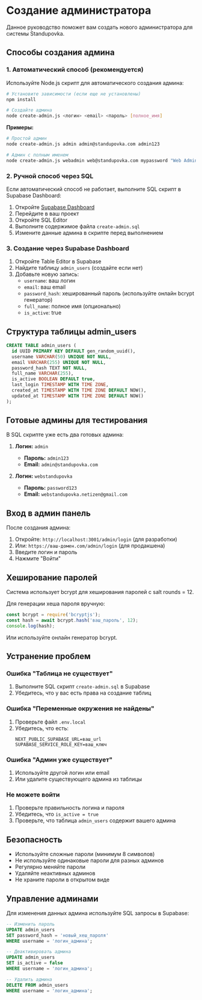 # Создание администратора

Данное руководство поможет вам создать нового администратора для системы Standupovka.

## Способы создания админа

### 1. Автоматический способ (рекомендуется)

Используйте Node.js скрипт для автоматического создания админа:

```bash
# Установите зависимости (если еще не установлены)
npm install

# Создайте админа
node create-admin.js <логин> <email> <пароль> [полное_имя]
```

**Примеры:**
```bash
# Простой админ
node create-admin.js admin admin@standupovka.com admin123

# Админ с полным именем
node create-admin.js webadmin web@standupovka.com mypassword "Web Administrator"
```

### 2. Ручной способ через SQL

Если автоматический способ не работает, выполните SQL скрипт в Supabase Dashboard:

1. Откройте [Supabase Dashboard](https://supabase.com/dashboard)
2. Перейдите в ваш проект
3. Откройте SQL Editor
4. Выполните содержимое файла `create-admin.sql`
5. Измените данные админа в скрипте перед выполнением

### 3. Создание через Supabase Dashboard

1. Откройте Table Editor в Supabase
2. Найдите таблицу `admin_users` (создайте если нет)
3. Добавьте новую запись:
   - `username`: ваш логин
   - `email`: ваш email
   - `password_hash`: хешированный пароль (используйте онлайн bcrypt генератор)
   - `full_name`: полное имя (опционально)
   - `is_active`: true

## Структура таблицы admin_users

```sql
CREATE TABLE admin_users (
  id UUID PRIMARY KEY DEFAULT gen_random_uuid(),
  username VARCHAR(50) UNIQUE NOT NULL,
  email VARCHAR(255) UNIQUE NOT NULL,
  password_hash TEXT NOT NULL,
  full_name VARCHAR(255),
  is_active BOOLEAN DEFAULT true,
  last_login TIMESTAMP WITH TIME ZONE,
  created_at TIMESTAMP WITH TIME ZONE DEFAULT NOW(),
  updated_at TIMESTAMP WITH TIME ZONE DEFAULT NOW()
);
```

## Готовые админы для тестирования

В SQL скрипте уже есть два готовых админа:

1. **Логин:** `admin`
   - **Пароль:** `admin123`
   - **Email:** `admin@standupovka.com`

2. **Логин:** `webstandupovka`
   - **Пароль:** `password123`
   - **Email:** `webstandupovka.netizen@gmail.com`

## Вход в админ панель

После создания админа:

1. Откройте: `http://localhost:3001/admin/login` (для разработки)
2. Или: `https://ваш-домен.com/admin/login` (для продакшена)
3. Введите логин и пароль
4. Нажмите "Войти"

## Хеширование паролей

Система использует bcrypt для хеширования паролей с salt rounds = 12.

Для генерации хеша пароля вручную:

```javascript
const bcrypt = require('bcryptjs');
const hash = await bcrypt.hash('ваш_пароль', 12);
console.log(hash);
```

Или используйте онлайн генератор bcrypt.

## Устранение проблем

### Ошибка "Таблица не существует"

1. Выполните SQL скрипт `create-admin.sql` в Supabase
2. Убедитесь, что у вас есть права на создание таблиц

### Ошибка "Переменные окружения не найдены"

1. Проверьте файл `.env.local`
2. Убедитесь, что есть:
   ```
   NEXT_PUBLIC_SUPABASE_URL=ваш_url
   SUPABASE_SERVICE_ROLE_KEY=ваш_ключ
   ```

### Ошибка "Админ уже существует"

1. Используйте другой логин или email
2. Или удалите существующего админа из таблицы

### Не можете войти

1. Проверьте правильность логина и пароля
2. Убедитесь, что `is_active = true`
3. Проверьте, что таблица `admin_users` содержит вашего админа

## Безопасность

- Используйте сложные пароли (минимум 8 символов)
- Не используйте одинаковые пароли для разных админов
- Регулярно меняйте пароли
- Удаляйте неактивных админов
- Не храните пароли в открытом виде

## Управление админами

Для изменения данных админа используйте SQL запросы в Supabase:

```sql
-- Изменить пароль
UPDATE admin_users 
SET password_hash = 'новый_хеш_пароля' 
WHERE username = 'логин_админа';

-- Деактивировать админа
UPDATE admin_users 
SET is_active = false 
WHERE username = 'логин_админа';

-- Удалить админа
DELETE FROM admin_users 
WHERE username = 'логин_админа';
```